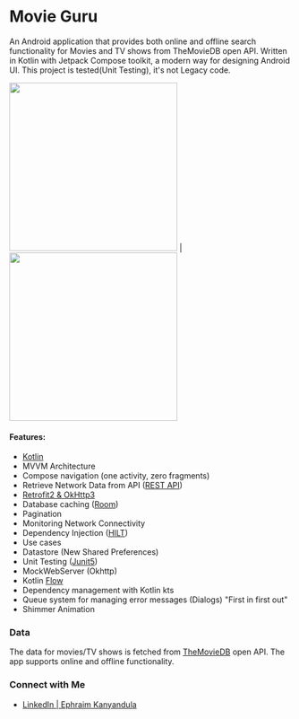 # Movie Guru
An Android application that provides both online and offline search functionality for Movies and TV shows from TheMovieDB open API. Written in Kotlin with Jetpack Compose toolkit, a modern way for designing Android UI. This project is tested(Unit Testing), it's not Legacy code. 

<img src="https://media.giphy.com/media/G4qul3p4Nodwnsp4KA/giphy.gif" width="300"/> | <img src="https://media.giphy.com/media/cyqNbrkq8MZGKLsZNB/giphy.gif" width="300"/>

#### Features:
- [Kotlin](https://kotlinlang.org/) 
- MVVM Architecture
- Compose navigation (one activity, zero fragments)
- Retrieve Network Data from API ([REST API](https://restfulapi.net/))
- [Retrofit2 & OkHttp3](https://github.com/square/retrofit) 
- Database caching ([Room](https://developer.android.com/topic/libraries/architecture/room))
- Pagination
- Monitoring Network Connectivity
- Dependency Injection ([HILT](https://dagger.dev/hilt/components.html))
- Use cases
- Datastore (New Shared Preferences)
- Unit Testing ([Junit5](https://junit.org/junit5/))  
- MockWebServer (Okhttp)
- Kotlin [Flow](https://kotlin.github.io/kotlinx.coroutines/kotlinx-coroutines-core/kotlinx.coroutines.flow/) 
- Dependency management with Kotlin kts
- Queue system for managing error messages (Dialogs)
  "First in first out"
- Shimmer Animation

### Data
The data for movies/TV shows is fetched from <a href = "https://www.themoviedb.org">TheMovieDB<a/> open API. The app supports online and offline functionality.

### Connect with Me

- <a href = "https://www.linkedin.com/in/ephraim-kanyandula/">LinkedIn | Ephraim Kanyandula<a/>

